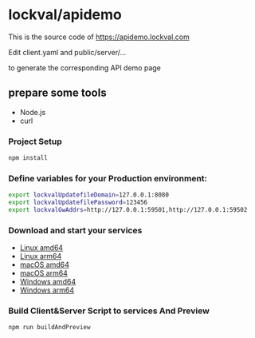 # lockval/apidemo

This is the source code of https://apidemo.lockval.com

Edit client.yaml and public/server/...

to generate the corresponding API demo page

## prepare some tools
- Node.js
- curl

### Project Setup

```sh
npm install
```

### Define variables for your Production environment:

```sh
export lockvalUpdatefileDomain=127.0.0.1:8080
export lockvalUpdatefilePassword=123456
export lockvalGwAddrs=http://127.0.0.1:59501,http://127.0.0.1:59502
```


### Download and start your services

- [Linux amd64](https://downloads.lockval.com/v0.0.2.amd64.linux.zip)
- [Linux arm64](https://downloads.lockval.com/v0.0.2.arm64.linux.zip)
- [macOS amd64](https://downloads.lockval.com/v0.0.2.amd64.darwin.zip)
- [macOS arm64](https://downloads.lockval.com/v0.0.2.arm64.darwin.zip)
- [Windows amd64](https://downloads.lockval.com/v0.0.2.amd64.windows.zip)
- [Windows arm64](https://downloads.lockval.com/v0.0.2.arm64.windows.zip)


### Build Client&Server Script to services And Preview

```sh
npm run buildAndPreview
```

